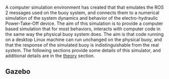 A computer simulation environment has created that  that emulates the ROS 2 messages  used on the buoy system, and connects them to a numerical simulation of the system dynamics and behavior of the electro-hydraulic Power-Take-Off device.  The aim of this simulation is to provide a computer based simulation that for most behaviors, interacts with computer code in the same way the physical buoy system does.  The aim is that code running on a desktop Linux machine can run unchanged on the physical buoy, and that the response of the simulated buoy is indistinguishable from the real system.  The following sections provide some details of this simulator, and additional details are in the  [theory](theory.md)  section.

## Gazebo


